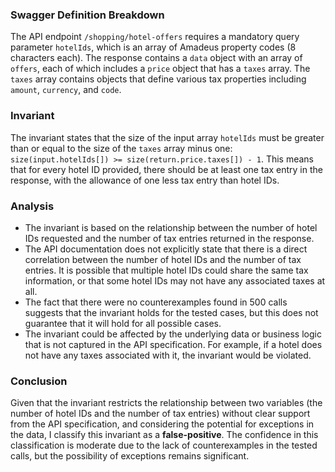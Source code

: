### Swagger Definition Breakdown
The API endpoint `/shopping/hotel-offers` requires a mandatory query parameter `hotelIds`, which is an array of Amadeus property codes (8 characters each). The response contains a `data` object with an array of `offers`, each of which includes a `price` object that has a `taxes` array. The `taxes` array contains objects that define various tax properties including `amount`, `currency`, and `code`.

### Invariant
The invariant states that the size of the input array `hotelIds` must be greater than or equal to the size of the `taxes` array minus one: `size(input.hotelIds[]) >= size(return.price.taxes[]) - 1`. This means that for every hotel ID provided, there should be at least one tax entry in the response, with the allowance of one less tax entry than hotel IDs.

### Analysis
- The invariant is based on the relationship between the number of hotel IDs requested and the number of tax entries returned in the response. 
- The API documentation does not explicitly state that there is a direct correlation between the number of hotel IDs and the number of tax entries. It is possible that multiple hotel IDs could share the same tax information, or that some hotel IDs may not have any associated taxes at all.
- The fact that there were no counterexamples found in 500 calls suggests that the invariant holds for the tested cases, but this does not guarantee that it will hold for all possible cases. 
- The invariant could be affected by the underlying data or business logic that is not captured in the API specification. For example, if a hotel does not have any taxes associated with it, the invariant would be violated.

### Conclusion
Given that the invariant restricts the relationship between two variables (the number of hotel IDs and the number of tax entries) without clear support from the API specification, and considering the potential for exceptions in the data, I classify this invariant as a **false-positive**. The confidence in this classification is moderate due to the lack of counterexamples in the tested calls, but the possibility of exceptions remains significant.
